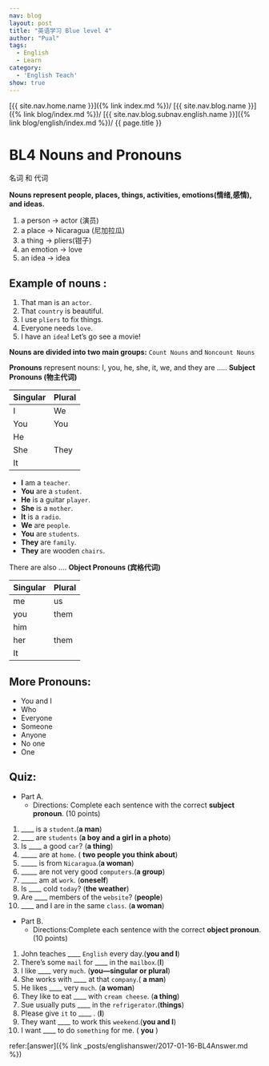 ```yaml
---
nav: blog
layout: post
title: "英语学习 Blue level 4"
author: "Pual"
tags:
  - English
  - Learn
category:
  - 'English Teach'
show: true
---
```


[{{ site.nav.home.name }}]({% link index.md %})/
[{{ site.nav.blog.name }}]({% link blog/index.md %})/
[{{ site.nav.blog.subnav.english.name }}]({% link blog/english/index.md %})/
{{ page.title }}

# BL4 Nouns and  Pronouns
名词 和 代词

__Nouns represent people, places, things, activities, emotions(情绪,感情), and ideas.__

1. a person ->  actor (演员)
2. a place -> Nicaragua (尼加拉瓜)
3. a thing -> pliers(钳子)
4. an emotion -> love
5. an idea -> idea

## Example  of nouns :
1. That man is an `actor`.
2. That `country` is beautiful.
3. I use `pliers` to fix things.
4. Everyone needs `love`.
5. I have an `idea`! Let’s go see a movie!

__Nouns are divided into two main groups:__
`Count Nouns` and `Noncount Nouns`

__Pronouns__ represent nouns: I, you, he, she, it, we, and they are …..
    __Subject Pronouns (物主代词)__

Singular | Plural
--------- | --------
I | We
You | You
He | 
She | They
It | 


* __I__ am a `teacher`.
* __You__ are a `student`.
* __He__ is a guitar `player`.
* __She__ is a `mother`.
* __It__ is a `radio`.
* __We__ are `people`.
* __You__ are `students`.
* __They__ are `family`.
* __They__ are wooden `chairs`.

There are also ….
    __Object Pronouns (宾格代词)__

Singular | Plural
--------- | --------
me | us
you | them
him | 
her | them
It | 

## __More Pronouns:__
* You and I
* Who
* Everyone
* Someone
* Anyone
* No one
* One

## Quiz:
* Part A.
    * Directions: Complete each sentence with the correct __subject pronoun__. (10 points)

1. ____ is a `student`.(**a man**)
2. ____ are `students` (**a boy and a girl in a photo**)
3. Is ____ a good `car`? (**a thing**)
4. _____ are at `home`. ( **two people you think about**)
5. _____ is from `Nicaragua`.(**a woman**)
6. _____ are not very good `computers`.(**a group**)
7. _____ am at `work`. (**oneself**)
8. Is ____ cold `today`? (**the weather**)
9. Are ____ members of the `website`? (**people**)
10. ____ and I are in the same `class`. (**a woman**)

* Part B.
    * Directions:Complete each sentence with the correct __object pronoun__.(10 points)

1. John teaches ____ `English` every day.(**you and I**)
2. There’s some `mail` for ____ in the `mailbox`.(**I**)
3. I like ____ very `much`. (**you—singular or plural**)
4. She works with ____ at that `company`.( **a man**)
5. He likes ____ very `much`. (**a woman**)
6. They like to eat ____ with `cream cheese`. (**a thing**)
7. Sue usually puts ____ in the `refrigerator`.(**things**)
8. Please give `it` to ____ . (**I**)
9. They want ____ to work this `weekend`.(**you and I**)
10. I want ____ to do `something` for me. ( **you** )

refer:[answer]({% link _posts/englishanswer/2017-01-16-BL4Answer.md %})

